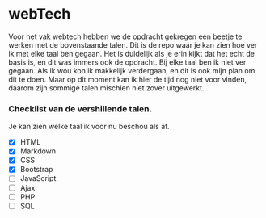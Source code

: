 # webTech
Voor het vak webtech hebben we de opdracht gekregen een beetje te werken met de bovenstaande talen. Dit is de repo waar je kan zien hoe ver ik met elke taal ben gegaan. Het is duidelijk als je erin kijkt dat het echt de basis is, en dit was immers ook de opdracht.
Bij elke taal ben ik niet ver gegaan. Als ik wou kon ik makkelijk verdergaan, en dit is ook mijn plan om dit te doen. Maar op dit moment kan ik hier de tijd nog niet voor vinden, daarom zijn sommige talen mischien niet zover uitgewerkt.

### Checklist van de vershillende talen.
Je kan zien welke taal ik voor nu beschou als af.

- [X] HTML
- [X] Markdown
- [X] CSS
- [X] Bootstrap
- [ ] JavaScript
- [ ] Ajax  
- [ ] PHP
- [ ] SQL
